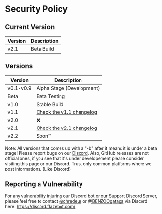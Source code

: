 # Security Policy

## Current Version

|Version|Description|
|-------|------------------|
|v2.1|Beta Build|

## Versions

|Version|Description|
|-------|------------------|
|v0.1-v0.9|Alpha Stage (Development)|
|Beta|Beta Testing|
|v1.0|Stable Build|
|v1.1|[Check the v1.1 changelog](https://github.com/FlazeBot/Flaze-documentation/blob/main/versions_changelogs/version_1.1.md)|
|v2.0|❌|  
|v2.1|[Check the v2.1 changelog](https://github.com/FlazeBot/Flaze-documentation/releases/tag/v2.1)|
|v2.2|Soon™|

Note: All versions that comes up with a "-b" after it means it is under a beta stage! Please report bugs on our [Discord](https://discord.flazebot.com/).
Also, GitHub releases are not official ones, if you see that it's under developement please consider visiting this page or our Discord. Trust only common platforms where we post informations. (Like Discord) 

## Reporting a Vulnerability

For any vulnerability injuring our Discord bot or our Support Discord Server, please feel free to contact [@chredeur](https://github.com/chredeur0) or [@BENZOOgataga](https://github.com/BENZOOgataga) via Discord here: https://discord.flazebot.com/
